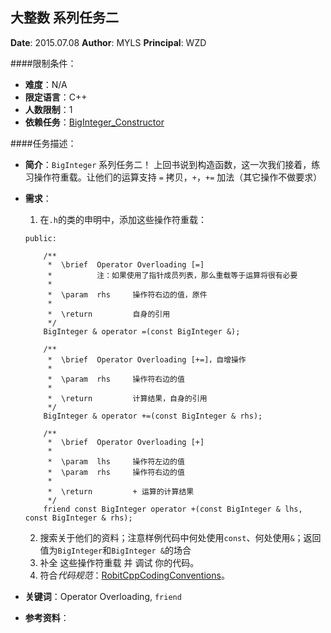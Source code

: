 大整数 系列任务二
---

**Date**: 2015.07.08
**Author**: MYLS
**Principal**: WZD

####限制条件：

 - **难度**：N/A
 - **限定语言**：C++
 - **人数限制**：1
 - **依赖任务**：[BigInteger_Constructor](BigInteger_Constructor.md)

####任务描述：

 - **简介**：`BigInteger` 系列任务二！
 上回书说到构造函数，这一次我们接着，练习操作符重载。让他们的运算支持 `=` 拷贝，`+`，`+=` 加法（其它操作不做要求）
 - **需求**：
    1. 在`.h`的类的申明中，添加这些操作符重载：
	```
	public:

		/**
		 *	\brief	Operator Overloading [=]
		 *			注：如果使用了指针成员列表，那么重载等于运算将很有必要
		 *
		 *	\param	rhs		操作符右边的值，原件
		 *
		 *	\return			自身的引用
		 */
		BigInteger & operator =(const BigInteger &);

		/**
		 *	\brief	Operator Overloading [+=]，自增操作
		 *
		 *	\param	rhs		操作符右边的值
		 *
		 *	\return			计算结果，自身的引用
		 */
		BigInteger & operator +=(const BigInteger & rhs);

		/**
		 *	\brief	Operator Overloading [+]
		 *
		 *	\param	lhs		操作符左边的值
		 *	\param	rhs		操作符右边的值
		 *
		 *	\return			+ 运算的计算结果
		 */
		friend const BigInteger operator +(const BigInteger & lhs, const BigInteger & rhs);
	```
    2. 搜索关于他们的资料；注意样例代码中何处使用`const`、何处使用`&`；返回值为`BigInteger`和`BigInteger &`的场合
    3. 补全 这些操作符重载 并 调试 你的代码。
    4. 符合*代码规范*：[RobitCppCodingConventions](ref/RobitCppCodingConventions.md)。

 - **关键词**：Operator Overloading, `friend`
 - **参考资料**：
